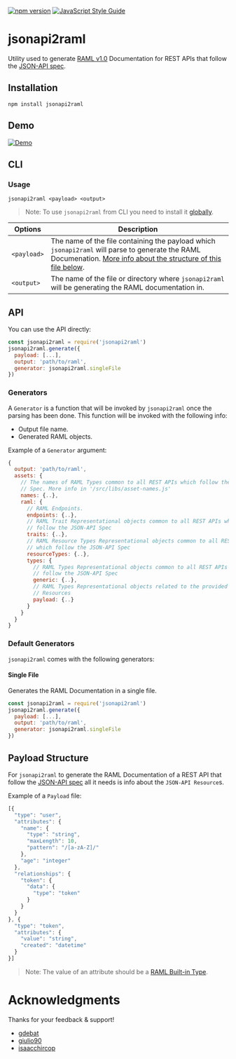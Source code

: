 [![npm version](https://badge.fury.io/js/jsonapi2raml.svg)](https://badge.fury.io/js/jsonapi2raml)
[![JavaScript Style Guide](https://img.shields.io/badge/code_style-standard-brightgreen.svg)](https://standardjs.com)

# jsonapi2raml

Utility used to generate [RAML v1.0](https://github.com/raml-org/raml-spec/blob/master/versions/raml-10/raml-10.md/) Documentation for REST APIs that follow the [JSON-API spec](http://jsonapi.org/format/).

## Installation

    npm install jsonapi2raml
    
## Demo

[![Demo](https://img.youtube.com/vi/LG8ZIgmzXAw/0.jpg)](https://www.youtube.com/watch?v=LG8ZIgmzXAw)

## CLI

### Usage

    jsonapi2raml <payload> <output>

> Note: To use `jsonapi2raml` from CLI you need to install it [globally](https://docs.npmjs.com/cli/install).

| Options      | Description |
| ------------ | ----------- |
| `<payload>`  | The name of the file containing the payload which `jsonapi2raml` will parse to generate the RAML Documenation. [More info about the structure of this file below](#payload-structure). |
| `<output>`   | The name of the file or directory where `jsonapi2raml` will be generating the RAML documentation in. |

## API
You can use the API directly:

```javascript
const jsonapi2raml = require('jsonapi2raml')
jsonapi2raml.generate({
  payload: [...],
  output: 'path/to/raml',
  generator: jsonapi2raml.singleFile
})
```

### Generators
A `Generator` is a function that will be invoked by `jsonapi2raml` once the parsing has been done. This function will be invoked with the following info: 

- Output file name.
- Generated RAML objects.

Example of a `Generator` argument:
```javascript
{
  output: 'path/to/raml',
  assets: {
    // The names of RAML Types common to all REST APIs which follow the JSON-API
    // Spec. More info in '/src/libs/asset-names.js'
    names: {..},
    raml: {
      // RAML Endpoints.
      endpoints: {..},
      // RAML Trait Representational objects common to all REST APIs which
      // follow the JSON-API Spec
      traits: {..},
      // RAML Resource Types Representational objects common to all REST APIs
      // which follow the JSON-API Spec
      resourceTypes: {..},
      types: {
        // RAML Types Representational objects common to all REST APIs which
        // follow the JSON-API Spec
        generic: {..},
        // RAML Types Representational objects related to the provided JSON-API
        // Resources
        payload: {..}
      }
    }
  }
}
```

### Default Generators
`jsonapi2raml` comes with the following generators:

#### Single File
Generates the RAML Documentation in a single file.

```javascript
const jsonapi2raml = require('jsonapi2raml')
jsonapi2raml.generate({
  payload: [...],
  output: 'path/to/raml',
  generator: jsonapi2raml.singleFile
})
```

## Payload Structure

For `jsonapi2raml` to generate the RAML Documentation of a REST API that follow the [JSON-API spec](http://jsonapi.org/format/) all it needs is info about the `JSON-API Resource`s.

Example of a `Payload` file:
```javascript
[{
  "type": "user",
  "attributes": {
    "name": {
      "type": "string",
      "maxLength": 10,
      "pattern": "/[a-zA-Z]/"
    },
    "age": "integer"
  },
  "relationships": {
    "token": {
      "data": {
        "type": "token"
      }
    }
  }
}, {
  "type": "token",
  "attributes": {
    "value": "string",
    "created": "datetime"
  }
}]
```

> Note: The value of an attribute should be a [RAML Built-in Type](https://github.com/raml-org/raml-spec/blob/master/versions/raml-10/raml-10.md/#built-in-types).

# Acknowledgments
Thanks for your feedback & support!
- [gdebat](https://github.com/gdebat)
- [giulio90](https://github.com/giulio90)
- [isaacchircop](https://github.com/isaacchircop)
